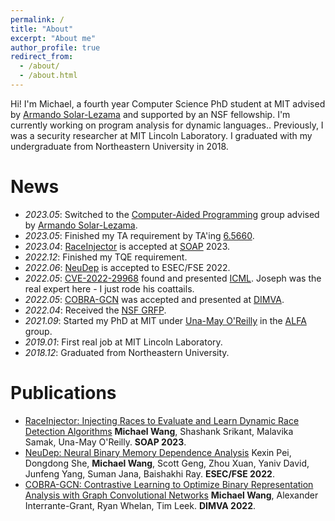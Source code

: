 ```yaml
---
permalink: /
title: "About"
excerpt: "About me"
author_profile: true
redirect_from: 
  - /about/
  - /about.html
---
```



Hi! I'm Michael, a fourth year Computer Science PhD student at MIT advised by [Armando Solar-Lezama](https://people.csail.mit.edu/asolar/) and supported by an NSF fellowship. I'm currently working on program analysis for dynamic languages.. Previously, I was a security researcher at MIT Lincoln Laboratory. I graduated with my undergraduate from Northeastern University in 2018.

News
=====
- _2023.05_: Switched to the [Computer-Aided Programming](http://groups.csail.mit.edu/cap/) group advised by [Armando Solar-Lezama](https://people.csail.mit.edu/asolar/).
- _2023.05_: Finished my TA requirement by TA'ing [6.5660](https://css.csail.mit.edu/6.858/2023/).
- _2023.04_: [RaceInjector](https://dl.acm.org/doi/abs/10.1145/3589250.3596142) is accepted at [SOAP](https://pldi23.sigplan.org/home/SOAP-2023) 2023.
- _2022.12_: Finished my TQE requirement.
- _2022.06_: [NeuDep](https://arxiv.org/abs/2210.02853) is accepted to ESEC/FSE 2022.
- _2022.05_: [CVE-2022-29968](https://ubuntu.com/security/CVE-2022-29968) found and presented [ICML](https://icml.cc/virtual/2022/workshop/13458). Joseph was the real expert here - I just rode his coattails. 
- _2022.05_: [COBRA-GCN](https://dl.acm.org/doi/abs/10.1007/978-3-031-09484-2_4) was accepted and presented at [DIMVA](https://sites.unica.it/dimva2022/program/).
- _2022.04_: Received the [NSF GRFP](https://www.nsfgrfp.org/).
- _2021.09_: Started my PhD at MIT under [Una-May O'Reilly](https://alfagroup.csail.mit.edu/unamay) in the [ALFA](https://alfagroup.csail.mit.edu/) group.
- _2019.01_: First real job at MIT Lincoln Laboratory.
- _2018.12_: Graduated from Northeastern University.

Publications
=====
- [RaceInjector: Injecting Races to Evaluate and Learn Dynamic Race Detection Algorithms](https://dl.acm.org/doi/abs/10.1145/3589250.3596142) __Michael Wang__, Shashank Srikant, Malavika Samak, Una-May O'Reilly. __SOAP 2023__.
- [NeuDep: Neural Binary Memory Dependence Analysis](https://arxiv.org/abs/2210.02853) Kexin Pei, Dongdong She, __Michael Wang__, Scott Geng, Zhou Xuan, Yaniv David, Junfeng Yang, Suman Jana, Baishakhi Ray. __ESEC/FSE 2022__.
- [COBRA-GCN: Contrastive Learning to Optimize Binary Representation Analysis with Graph Convolutional Networks](https://dl.acm.org/doi/abs/10.1007/978-3-031-09484-2_4) __Michael Wang__, Alexander Interrante-Grant, Ryan Whelan, Tim Leek. __DIMVA 2022__.


